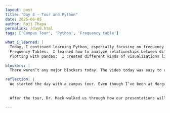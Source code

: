 ```yaml
---
layout: post
title: "Day 8 – Tour and Python"
date: 2025-06-05
author: Roji Thapa
permalink: /day8.html
tags: ['Campus Tour', 'Python', 'Frequency table']

what_i_learned: |
  Today, I continued learning Python, especially focusing on frequency tables and plotting using pandas.
  Frequency Tables:  I learned how to analyze relationships between different columns using one-way, two-way, and higher-dimensional tables. I practiced making cross tables that show how values in one column relate to values in another.
  Plotting with pandas:  I created different kinds of visualizations like histograms, box plots, density plots, bar plots, and scatterplots. These plots help to understand and explore data better, which will be really useful for our research.
  
blockers: |
  There weren’t any major blockers today. The video today was easy to understand. I was able to follow along smoothly without confusion.

reflection: |
  We started the day with a campus tour. Even though I’ve been at Morgan for almost two years, I visited parts of the campus I hadn’t seen before. It made me realize how I just stay around the buildings where I have classes. It was sunny and the walk was a bit tiring, but it was still nice to see more of the campus.
  
  
  After the tour, Dr. Mack walked us through how our presentations will look. We even watched a video from last year’s group, which gave me a good idea of what to do. In the afternoon, I got back to the research lab and focused on my Python practice. Overall, I feel confident about today’s work and nervous for tomorrow’s presentation.

---
```

